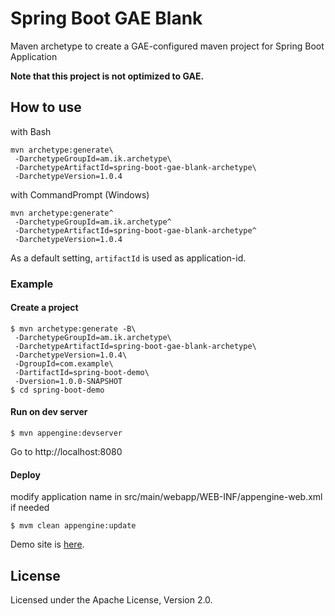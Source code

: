 # Spring Boot GAE Blank

Maven archetype to create a GAE-configured maven project for Spring Boot Application

**Note that this project is not optimized to GAE.**

## How to use

with Bash

    mvn archetype:generate\
     -DarchetypeGroupId=am.ik.archetype\
     -DarchetypeArtifactId=spring-boot-gae-blank-archetype\
     -DarchetypeVersion=1.0.4

with CommandPrompt (Windows)

    mvn archetype:generate^
     -DarchetypeGroupId=am.ik.archetype^
     -DarchetypeArtifactId=spring-boot-gae-blank-archetype^
     -DarchetypeVersion=1.0.4

As a default setting, `artifactId` is used as application-id.

### Example

#### Create a project

```
$ mvn archetype:generate -B\
 -DarchetypeGroupId=am.ik.archetype\
 -DarchetypeArtifactId=spring-boot-gae-blank-archetype\
 -DarchetypeVersion=1.0.4\
 -DgroupId=com.example\
 -DartifactId=spring-boot-demo\
 -Dversion=1.0.0-SNAPSHOT
$ cd spring-boot-demo
```

#### Run on dev server

    $ mvn appengine:devserver

Go to http://localhost:8080

#### Deploy

modify application name in src/main/webapp/WEB-INF/appengine-web.xml if needed

    $ mvm clean appengine:update

Demo site is [here](http://spring-boot-demo.appspot.com/).

## License

Licensed under the Apache License, Version 2.0.

